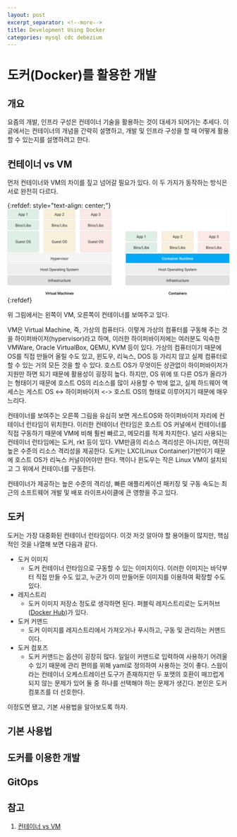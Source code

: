 ```yaml
---
layout: post
excerpt_separator: <!--more-->
title: Development Using Docker
categories: mysql cdc debezium
---
```


# 도커(Docker)를 활용한 개발
## 개요

요즘의 개발, 인프라 구성은 컨테이너 기술을 활용하는 것이 대세가 되어가는 추세다. 이 글에서는 컨테이너의 개념을 간략히 설명하고, 개발 및 인프라 구성을 할 때 어떻게 활용할 수 있는지를 설명하려고 한다.
<!--more-->

## 컨테이너 vs VM

먼저 컨테이너와 VM의 차이를 짚고 넘어갈 필요가 있다. 이 두 가지가 동작하는 방식은 서로 완전히 다르다.

{:refdef: style="text-align: center;"}
![architecture](/assets/containers-101-2x.png)
{:refdef}

위 그림에서는 왼쪽이 VM, 오른쪽이 컨테이너를 보여주고 있다.

VM은 Virtual Machine, 즉, 가상의 컴퓨터다. 이렇게 가상의 컴퓨터를 구동해 주는 것을 하이퍼바이저(hypervisor)라고 하며, 이러한 하이퍼바이저에는 여러분도 익숙한 VMWare, Oracle VirtualBox, QEMU, KVM 등이 있다. 가상의 컴퓨터이기 때문에 OS를 직접 만들어 올릴 수도 있고, 윈도우, 리눅스, DOS 등 가리지 않고 실제 컴퓨터로 할 수 있는 거의 모든 것을 할 수 있다. 호스트 OS가 무엇이든 상관없이 하이퍼바이저가 지원만 하면 되기 때문에 활용성이 굉장히 높다. 하지만, OS 위에 또 다른 OS가 올라가는 형태이기 때문에 호스트 OS의 리소스를 많이 사용할 수 밖에 없고, 실제 하드웨어 액세스는 게스트 OS <-> 하이퍼바이저 <-> 호스트 OS의 형태로 이루어지기 때문에 매우 느리다.

컨테이너를 보여주는 오른쪽 그림을 유심히 보면 게스트OS와 하이퍼바이저 자리에 컨테이너 런타임이 위치한다. 이러한 컨테이너 런타임은 호스트 OS 커널에서 컨테이너를 직접 구동하기 때문에 VM에 비해 훨씬 빠르고, 메모리를 적게 차지한다. 널리 사용되는 컨테이너 런타임에는 도커, rkt 등이 있다. VM만큼의 리소스 격리성은 아니지만, 여전히 높은 수준의 리소스 격리성을 제공한다. 도커는 LXC(Linux Container)기반이기 때문에 호스트 OS가 리눅스 커널이어야만 한다. 맥이나 윈도우는 작은 Linux VM이 설치되고 그 위에서 컨테이너를 구동한다.

컨테이너가 제공하는 높은 수준의 격리성, 빠른 애플리케이션 패키징 및 구동 속도는 최근의 소프트웨어 개발 및 배포 라이프사이클에 큰 영향을 주고 있다.

## 도커

도커는 가장 대중화된 컨테이너 런타임이다. 이것 저것 알아야 할 용어들이 많지만, 핵심적인 것을 나열해 보면 다음과 같다.

* 도커 이미지
  * 도커 컨테이너 런타임으로 구동할 수 있는 이미지이다. 이러한 이미지는 바닥부터 직접 만들 수도 있고, 누군가 이미 만들어둔 이미지를 이용하여 확장할 수도 있다.
* 레지스트리
  * 도커 이미지 저장소 정도로 생각하면 된다. 퍼블릭 레지스트리로는 도커허브([Docker Hub](https://hub.docker.com/))가 있다.
* 도커 커맨드
  * 도커 이미지를 레지스트리에서 가져오거나 푸시하고, 구동 및 관리하는 커맨드이다.
* 도커 컴포즈
  * 도커 커맨드는 옵션이 굉장히 많다. 일일이 커맨드로 입력하여 사용하기 어려울 수 있기 때문에 관리 편의를 위해 yaml로 정의하여 사용하는 것이 좋다. 스웜이라는 컨테이너 오케스트레이션 도구가 존재하지만 두 포맷의 호환이 매끄럽게 되지 않는 문제가 있어 둘 중 하나를 선택해야 하는 문제가 생긴다. 본인은 도커 컴포즈를 더 선호한다.

이정도면 됐고, 기본 사용법을 알아보도록 하자.

## 기본 사용법

## 도커를 이용한 개발

## GitOps

## 참고

1. [컨테이너 vs VM](https://cloud.google.com/containers?hl=ko)
